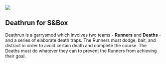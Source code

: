 
![](http://i.imgur.com/3mXgadr.png)


## Deathrun for S&Box

Deathrun is a garrysmod which involves two teams - **Runners** and **Deaths** - and a series of elaborate death traps. The Runners must dodge, bait, and distract in order to avoid certain death and complete the course. The Deaths must do whatever they can to prevent the Runners from achieving their goal.

